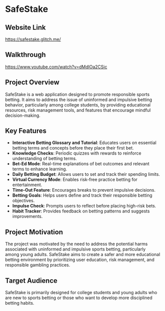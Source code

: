 # SafeStake

## Website Link

https://safestake.glitch.me/

## Walkthrough

https://www.youtube.com/watch?v=dMdlOa2CSic

## Project Overview

SafeStake is a web application designed to promote responsible sports betting. It aims to address the issue of uninformed and impulsive betting behavior, particularly among college students, by providing educational resources, risk management tools, and features that encourage mindful decision-making.

## Key Features

- **Interactive Betting Glossary and Tutorial**: Educates users on essential betting terms and concepts before they place their first bet.
- **Knowledge Checks**: Periodic quizzes with rewards to reinforce understanding of betting terms.
- **Bet-Ed Mode**: Real-time explanations of bet outcomes and relevant terms to enhance learning.
- **Daily Betting Budget**: Allows users to set and track their spending limits.
- **Virtual Currency Mode**: Enables risk-free practice betting for entertainment.
- **Time-Out Feature**: Encourages breaks to prevent impulsive decisions.
- **Betting Goals**: Helps users define and track their responsible betting objectives.
- **Impulse Check**: Prompts users to reflect before placing high-risk bets.
- **Habit Tracker**: Provides feedback on betting patterns and suggests improvements.

## Project Motivation

The project was motivated by the need to address the potential harms associated with uninformed and impulsive sports betting, particularly among young adults. SafeStake aims to create a safer and more educational betting environment by prioritizing user education, risk management, and responsible gambling practices.

## Target Audience

SafeStake is primarily designed for college students and young adults who are new to sports betting or those who want to develop more disciplined betting habits.
